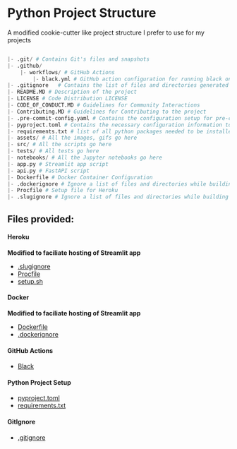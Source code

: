 # Python Project Structure

A modified cookie-cutter like project structure I prefer to use for my projects

```python

|- .git/ # Contains Git's files and snapshots
|- .github/
    |- workflows/ # GitHub Actions
        |- black.yml # GitHub action configuration for running black on push and pull requests
|- .gitignore   # Contains the list of files and directories generated locally that should not be staged
|- README.MD # Description of the project
|- LICENSE # Code Distribution LICENSE
|- CODE_OF_CONDUCT.MD # Guidelines for Community Interactions
|- Contributing.MD # Guidelines for Contributing to the project
|- .pre-commit-config.yaml # Contains the configuration setup for pre-commit hooks (Command: pre-commit install)
|- pyproject.toml # Contains the necessary configuration information to setup a modern python project/package (including configs for formatting tools like i-sort and black)
|- requirements.txt # list of all python packages needed to be installed (sorted in alphabetical order)
|- assets/ # All the images, gifs go here
|- src/ # All the scripts go here
|- tests/ # All tests go here
|- notebooks/ # All the Jupyter notebooks go here
|- app.py # Streamlit app script
|- api.py # FastAPI script
|- Dockerfile # Docker Container Configuration
|- .dockerignore # Ignore a list of files and directories while building the docker container
|- Procfile # Setup file for Heroku
|- .slugignore # Ignore a list of files and directories while building the Heroku dyno
```

## Files provided:

#### Heroku

**Modified to faciliate hosting of Streamlit app**

- [.slugignore](./.slugignore)
- [Procfile](./Procfile)
- [setup.sh](./setup.sh)

#### Docker

**Modified to faciliate hosting of Streamlit app**

- [Dockerfile](./Dockerfile)
- [.dockerignore](./.dockerignore)

#### GitHub Actions

- [Black](./.git/workflows/black.yml)

#### Python Project Setup

- [pyproject.toml](./pyproject.toml)
- [requirements.txt](./requirements.txt)

#### GitIgnore

- [.gitignore](./.gitignore)

